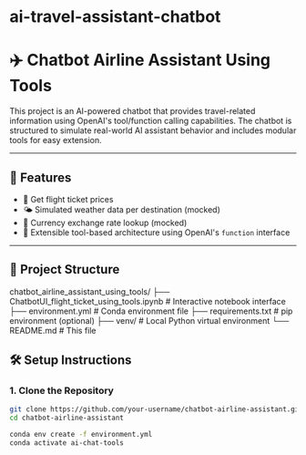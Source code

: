 # ai-travel-assistant-chatbot
# ✈️ Chatbot Airline Assistant Using Tools

This project is an AI-powered chatbot that provides travel-related information using OpenAI's tool/function calling capabilities. The chatbot is structured to simulate real-world AI assistant behavior and includes modular tools for easy extension.

---

## 🚀 Features

- 🎫 Get flight ticket prices
- 🌤️ Simulated weather data per destination (mocked)
- 💱 Currency exchange rate lookup (mocked)
- 🧩 Extensible tool-based architecture using OpenAI's `function` interface

---

## 📁 Project Structure

chatbot_airline_assistant_using_tools/
├── ChatbotUI_flight_ticket_using_tools.ipynb # Interactive notebook interface
├── environment.yml # Conda environment file
├── requirements.txt # pip environment (optional)
├── venv/ # Local Python virtual environment
└── README.md # This file


## 🛠 Setup Instructions

### 1. Clone the Repository
```bash
git clone https://github.com/your-username/chatbot-airline-assistant.git
cd chatbot-airline-assistant

conda env create -f environment.yml
conda activate ai-chat-tools
